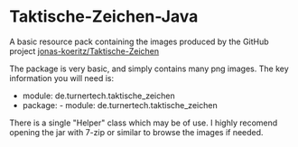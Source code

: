 # Taktische-Zeichen-Java

A basic resource pack containing the images produced by the GitHub project [jonas-koeritz/Taktische-Zeichen](https://github.com/jonas-koeritz/Taktische-Zeichen)

The package is very basic, and simply contains many png images. The key information you will need is:

- module: de.turnertech.taktische_zeichen
- package: - module: de.turnertech.taktische_zeichen

There is a single "Helper" class which may be of use. I highly recomend opening the jar with 7-zip or similar to browse the images if needed.

